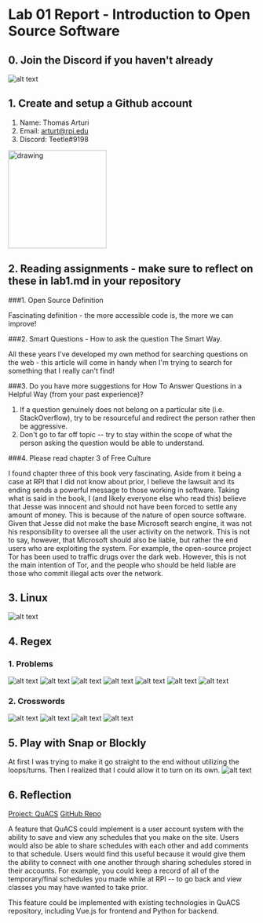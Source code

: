 # Lab 01 Report - Introduction to Open Source Software

## 0. Join the Discord if you haven't already
![alt text](images/discord.PNG "title")

## 1. Create and setup a Github account
1. Name: Thomas Arturi
2. Email: arturt@rpi.edu
3. Discord: Teetle#9198

<img src="https://media-exp1.licdn.com/dms/image/C4D03AQEde7qq2cKrxA/profile-displayphoto-shrink_800_800/0/1569018025229?e=1617235200&v=beta&t=46tSOQElOFMqb0jI4-SvzLKdn4-vjcQBi-alRCwd37c" alt="drawing" width="200"/>

## 2. Reading assignments - make sure to reflect on these in lab1.md in your repository

###1. Open Source Definition 

Fascinating definition - the more accessible code is, the more we can improve!

###2. Smart Questions - How to ask the question The Smart Way.

All these years I've developed my own method for searching questions on the web - this article will come in handy when I'm trying to search for something that I really can't find!

###3. Do you have more suggestions for How To Answer Questions in a Helpful Way (from your past experience)?

1. If a question genuinely does not belong on a particular site (i.e. StackOverflow), try to be resourceful and redirect the person rather then be aggressive.
2. Don't go to far off topic -- try to stay within the scope of what the person asking the question would be able to understand.

###4. Please read chapter 3 of Free Culture

I found chapter three of this book very fascinating. Aside from it being a case at RPI that I did not know about prior, I believe the lawsuit and its ending sends a powerful message to those working in software. Taking what is said in the book, I (and likely everyone else who read this) believe that Jesse was innocent and should not have been forced to settle any amount of money. This is because of the nature of open source software. Given that Jesse did not make the base Microsoft search engine, it was not his responsibility to oversee all the user activity on the network. This is not to say, however, that Microsoft should also be liable, but rather the end users who are exploiting the system. For example, the open-source project Tor has been used to traffic drugs over the dark web. However, this is not the main intention of Tor, and the people who should be held liable are those who commit illegal acts over the network.

## 3. Linux

![alt text](images/tree.PNG "title")

## 4. Regex

### 1. Problems
![alt text](images/regex1.PNG "title")
![alt text](images/regex2.PNG "title")
![alt text](images/regex3.PNG "title")
![alt text](images/regex4.PNG "title")
![alt text](images/regex5.PNG "title")
![alt text](images/regex6.PNG "title")
![alt text](images/regex7.PNG "title")

### 2. Crosswords
![alt text](images/puzzle1.PNG "title")
![alt text](images/puzzle2.PNG "title")
![alt text](images/puzzle3.PNG "title")
![alt text](images/puzzle4.PNG "title")

## 5. Play with Snap or Blockly
At first I was trying to make it go straight to the end without utilizing the loops/turns. Then I realized that I could allow it to turn on its own.
![alt text](images/blockly.PNG "title")

## 6. Reflection
[Project: QuACS](https://quacs.org/spring2021/#/)
[GitHub Repo](https://github.com/quacs/quacs)

A feature that QuACS could implement is a user account system with the ability to save and view any schedules that you make on the site. Users would also be able to share schedules with each other and add comments to that schedule. Users would find this useful because it would give them the ability to connect with one another through sharing schedules stored in their accounts. For example, you could keep a record of all of the temporary/final schedules you made while at RPI -- to go back and view classes you may have wanted to take prior.


This feature could be implemented with existing technologies in QuACS repository, including Vue.js for frontend and Python for backend.

